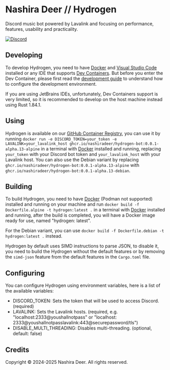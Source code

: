 # Nashira Deer // Hydrogen

Discord music bot powered by Lavalink and focusing on performance, features, usability and practicality.

[![Discord](https://img.shields.io/badge/Discord%20Bot-5865F2?style=for-the-badge&logo=discord&logoColor=%23fff)](https://discord.com/api/oauth2/authorize?client_id=1128087591179268116&permissions=275417975808&scope=bot+applications.commands)

## Developing

To develop Hydrogen, you need to have [Docker](https://docker.com)
and [Visual Studio Code](https://code.visualstudio.com) installed or any IDE that
supports [Dev Containers](https://containers.dev). But before you enter the Dev Container, please first read
the [development guide](dev/README.md) to understand how to configure the development environment.

If you are using JetBrains IDEs, unfortunately, Dev Containers support is very limited, so it is recommended to develop
on the host machine instead using Rust 1.84.1.

## Using

Hydrogen is available on
our [GitHub Container Registry](https://github.com/nashiradeer/hydrogen-bot/pkgs/container/hydrogen-bot), you can use it
by running
`docker run -e DISCORD_TOKEN=your_token -e LAVALINK=your_lavalink_host ghcr.io/nashiradeer/hydrogen-bot:0.0.1-alpha.13-alpine`
in a terminal with [Docker](https://docker.com) installed and running, replacing `your_token` with your Discord bot
token and `your_lavalink_host` with your Lavalink host. You can also use the Debian variant by replacing
`ghcr.io/nashiradeer/hydrogen-bot:0.0.1-alpha.13-alpine` with `ghcr.io/nashiradeer/hydrogen-bot:0.0.1-alpha.13-debian`.

## Building

To build Hydrogen, you need to have [Docker](https://docker.com) (Podman not supported) installed and running on your
machine and run `docker build -f Dockerfile.alpine -t hydrogen:latest .` in a terminal with [Docker](https://docker.com)
installed and running, after the build is completed, you will have a Docker image ready for use, named "hydrogen:
latest".

For the Debian variant, you can use `docker build -f Dockerfile.debian -t hydrogen:latest .` instead.

Hydrogen by default uses SIMD instructions to parse JSON, to disable it, you need to build the Hydrogen without the
default features or by removing the `simd-json` feature from the default features in the `Cargo.toml` file.

## Configuring

You can configure Hydrogen using environment variables, here is a list of the available variables:

- DISCORD_TOKEN: Sets the token that will be used to access Discord. (required)
- LAVALINK: Sets the Lavalink hosts. (required, e.g. "localhost:2333@youshallnotpass" or "localhost:
  2333@youshallnotpasslavalink:443@securepassword/tls")
- DISABLE_MULTI_THREADING: Disables multi-threading. (optional, default: false)

## Credits

Copyright © 2024-2025 Nashira Deer. All rights reserved.
